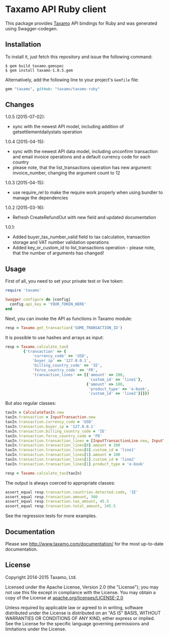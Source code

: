 # Taxamo API Ruby client

This package provides [Taxamo](http://www.taxamo.com) API bindings for Ruby and was generated using Swagger-codegen.

## Installation

To install it, just fetch this repository and issue the following command:

```shell
$ gem build taxamo.gemspec
$ gem install taxamo-1.0.5.gem
```

Alternatively, add the following line to your project's `Gemfile` file:

```ruby
gem "taxamo", github: "taxamo/taxamo-ruby"
```

## Changes

1.0.5 (2015-07-02):
 * sync with the newest API model, including addition of getsettlementdailystats operation
 
1.0.4 (2015-04-15):
 * sync with the newest API data model, including unconfirm transaction and email invoice operations and a default currency code for each country
 * please note, that the list_transactions operation has new argument: invoice_number, changing the argument count to 12

1.0.3 (2015-04-15):
 * use require_rel to make the require work properly when using bundler to manage the dependencies 
 
1.0.2 (2015-03-16):
 * Refresh CreateRefundOut with new field and updated documentation 
 
1.0.1:
 
 * Added buyer_tax_number_valid field to tax calculation, transaction storage and VAT number validation operations
 * Added key_or_custom_id to list_transactions operation - please note, that the number of arguments has changed!

## Usage

First of all, you need to set your private test or live token:

```ruby
require 'taxamo'

Swagger.configure do |config|
  config.api_key = 'YOUR_TOKEN_HERE'
end
```

Next, you can invoke the API as functions in Taxamo module:

```ruby
resp = Taxamo.get_transaction('SOME_TRANSACTION_ID')
```

It is possible to use hashes and arrays as input:

```ruby
resp = Taxamo.calculate_tax(
        {'transaction' => {
            'currency_code' => 'USD',
            'buyer_ip' => '127.0.0.1',
            'billing_country_code' => 'IE',
            'force_country_code' => 'FR',
            'transaction_lines' => [{'amount' => 200,
                                     'custom_id' => 'line1'},
                                    {'amount' => 100,
                                     'product_type' => 'e-book',
                                     'custom_id' => 'line2'}]}})
```

But also regular classes:

```ruby
taxIn = CalculateTaxIn.new
taxIn.transaction = InputTransaction.new
taxIn.transaction.currency_code = 'USD'
taxIn.transaction.buyer_ip = '127.0.0.1'
taxIn.transaction.billing_country_code = 'IE'
taxIn.transaction.force_country_code = 'FR'
taxIn.transaction.transaction_lines = [InputTransactionLine.new, InputTransactionLine.new]
taxIn.transaction.transaction_lines[0].amount = 200
taxIn.transaction.transaction_lines[0].custom_id = 'line1'
taxIn.transaction.transaction_lines[1].amount = 100
taxIn.transaction.transaction_lines[1].custom_id = 'line2'
taxIn.transaction.transaction_lines[1].product_type = 'e-book'

resp = Taxamo.calculate_tax(taxIn)
```

The output is always coerced to appropriate classes:

```ruby
assert_equal resp.transaction.countries.detected.code, 'IE'
assert_equal resp.transaction.amount, 300
assert_equal resp.transaction.tax_amount, 45.5
assert_equal resp.transaction.total_amount, 345.5
```

See the regression tests for more examples.

## Documentation

Please see http://www.taxamo.com/documentation/ for the most up-to-date documentation.

## License

Copyright 2014-2015 Taxamo, Ltd.

Licensed under the Apache License, Version 2.0 (the "License");
you may not use this file except in compliance with the License.
You may obtain a copy of the License at [apache.org/licenses/LICENSE-2.0](http://www.apache.org/licenses/LICENSE-2.0)

Unless required by applicable law or agreed to in writing, software
distributed under the License is distributed on an "AS IS" BASIS,
WITHOUT WARRANTIES OR CONDITIONS OF ANY KIND, either express or implied.
See the License for the specific language governing permissions and
limitations under the License.
